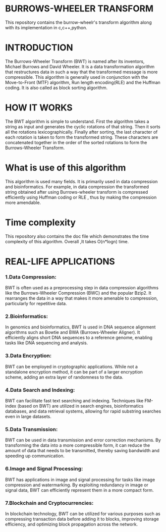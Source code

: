 # BURROWS-WHEELER TRANSFORM
This repository contains the burrow-wheelr's transform algorithm along with its implementation in c,c++,python.

# INTRODUCTION
The Burrows-Wheeler Transform (BWT) is named after its inventors, Michael Burrows and David Wheeler. It is a data transformation algorithm that restructures data in such a way that the transformed message is more compressible. This algorithm is generally used in conjunction with the Move-to-Front (MTF) algorithm, Run length encoding(RLE) and the Huffman coding. It is also called as block sorting algorithm.

# HOW IT WORKS
The BWT algorithm is simple to understand. First the algorithm takes a string as input and generates the cyclic rotations of that string. Then it sorts all the rotations lexicographically. Finally after sorting, the last character of each rotation is taken to form the transformed string. These characters are concatenated together in the order of the sorted rotations to form the Burrows-Wheeler Transform.

# What is use of this algorithm
This algorithm is used many fields. It is primarily used in data compression and bioinformatics. For example, in data compression the transformed string obtained after using Burrows-wheeler transform is compressed efficiently using Huffman coding or RLE , thus by making the compression more amendable. 

# Time complexity
This repository also contains the doc file which demonstrates the time complexity of this algorithm.
Overall ,It takes O(n*logn) time.

# REAL-LIFE APPLICATIONS
<h3>1.Data Compression:</h3>
BWT is often used as a preprocessing step in data compression algorithms like the Burrows-Wheeler Compression (BWC) and the popular Bzip2. It rearranges the data in a way that makes it more amenable to compression, particularly for repetitive data.

<h3>2.Bioinformatics:</h3> 
    In genomics and bioinformatics, BWT is used in DNA sequence alignment algorithms such as Bowtie and BWA (Burrows-Wheeler Aligner). It efficiently aligns short DNA sequences to a reference genome, enabling tasks like DNA sequencing and analysis.

<h3>3.Data Encryption:</h3> 
    BWT can be employed in cryptographic applications. While not a standalone encryption method, it can be part of a larger encryption scheme, adding an extra layer of randomness to the data.

<h3>4.Data Search and Indexing:</h3>
BWT can facilitate fast text searching and indexing. Techniques like FM-index (based on BWT) are utilized in search engines, bioinformatics databases, and data retrieval systems, allowing for rapid substring searches even in large datasets.

<h3>5.Data Transmission:</h3>
BWT can be used in data transmission and error correction mechanisms. By transforming the data into a more compressible form, it can reduce the amount of data that needs to be transmitted, thereby saving bandwidth and speeding up communication.

<h3>6.Image and Signal Processing:</h3>
BWT has applications in image and signal processing for tasks like image compression and watermarking. By exploiting redundancy in image or signal data, BWT can efficiently represent them in a more compact form.

<h3>7.Blockchain and Cryptocurrencies:</h3>
In blockchain technology, BWT can be utilized for various purposes such as compressing transaction data before adding it to blocks, improving storage efficiency, and optimizing block propagation across the network.

